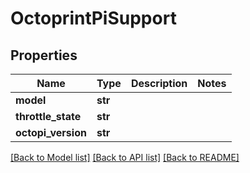 # OctoprintPiSupport


## Properties
Name | Type | Description | Notes
------------ | ------------- | ------------- | -------------
**model** | **str** |  | 
**throttle_state** | **str** |  | 
**octopi_version** | **str** |  | 

[[Back to Model list]](../README.md#documentation-for-models) [[Back to API list]](../README.md#documentation-for-api-endpoints) [[Back to README]](../README.md)


